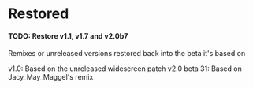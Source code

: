 # Restored
#### TODO: Restore v1.1, v1.7 and v2.0b7
Remixes or unreleased versions restored back into the beta it's based on

v1.0: Based on the unreleased widescreen patch
v2.0 beta 31: Based on Jacy_May_Maggel's remix